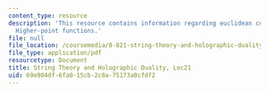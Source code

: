 ```yaml
---
content_type: resource
description: 'This resource contains information regarding euclidean correlation functions:
  Higher-point functions.'
file: null
file_location: /coursemedia/8-821-string-theory-and-holographic-duality-fall-2014/69e904df6fa015cb2c8a75173a0cfdf2_MIT8_821S15_Lec21.pdf
file_type: application/pdf
resourcetype: Document
title: String Theory and Holographic Duality, Lec21
uid: 69e904df-6fa0-15cb-2c8a-75173a0cfdf2
---
```

